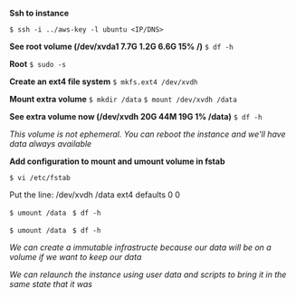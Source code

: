 **Ssh to instance**

`$ ssh -i ../aws-key -l ubuntu <IP/DNS>
`

**See root volume (/dev/xvda1      7.7G  1.2G  6.6G  15% /)**
`$ df -h
`

**Root**
`$ sudo -s
`

**Create an ext4 file system**
`$ mkfs.ext4 /dev/xvdh
`

**Mount extra volume**
` $ mkdir /data
`
` $ mount /dev/xvdh /data
`

**See extra volume now (/dev/xvdh        20G   44M   19G   1% /data)**
`$ df -h
`

_This volume is not ephemeral. You can reboot the instance and we'll have data always available_

**Add configuration to mount and umount volume in fstab**

 `$ vi /etc/fstab
`

 Put the line: /dev/xvdh /data ext4 defaults 0 0


`$ umount /data
`
`$ df -h
`

`$ umount /data
`
`$ df -h
`

_We can create a immutable infrastructe because our data will be on a volume if we want to keep our data_

_We can relaunch the instance using user data and scripts to bring it in the same state that it was_
